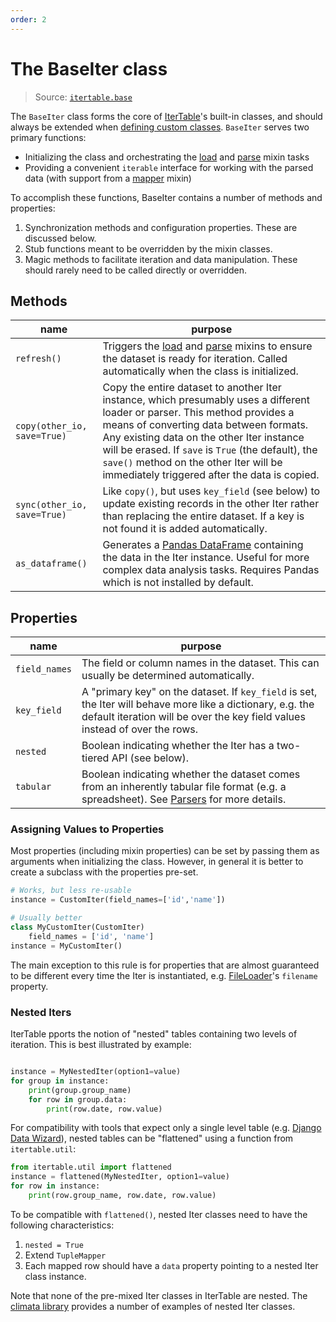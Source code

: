 ```yaml
---
order: 2
---
```


The BaseIter class
==================

> Source: [`itertable.base`][itertable.base]

The `BaseIter` class forms the core of [IterTable]'s built-in classes, and should always be extended when [defining custom classes][custom].  `BaseIter` serves two primary functions:

 * Initializing the class and orchestrating the [load][loaders] and [parse][parsers] mixin tasks
 * Providing a convenient `iterable` interface for working with the parsed data (with support from a [mapper][mappers] mixin)

To accomplish these functions, BaseIter contains a number of methods and properties:

 1. Synchronization methods and configuration properties.  These are discussed below.
 2. Stub functions meant to be overridden by the mixin classes.
 3. Magic methods to facilitate iteration and data manipulation.  These should rarely need to be called directly or overridden.

## Methods

 name | purpose
------|--------
`refresh()` | Triggers the [load][loaders] and [parse][parsers] mixins to ensure the dataset is ready for iteration.  Called automatically when the class is initialized.
`copy(other_io, save=True)` | Copy the entire dataset to another Iter instance, which presumably uses a different loader or parser.  This method provides a means of converting data between formats.  Any existing data on the other Iter instance will be erased.  If `save` is `True` (the default), the `save()` method on the other Iter will be immediately triggered after the data is copied.
`sync(other_io, save=True)` | Like `copy()`, but uses `key_field` (see below) to update existing records in the other Iter rather than replacing the entire dataset.  If a key is not found it is added automatically.
`as_dataframe()` | Generates a [Pandas DataFrame] containing the data in the Iter instance.  Useful for more complex data analysis tasks.  Requires Pandas which is not installed by default.

## Properties

 name | purpose
------|--------
`field_names` | The field or column names in the dataset.  This can usually be determined automatically.
`key_field` | A "primary key" on the dataset.  If `key_field` is set, the Iter will behave more like a dictionary, e.g. the default iteration will be over the key field values instead of over the rows.
`nested` | Boolean indicating whether the Iter has a two-tiered API (see below).
`tabular` | Boolean indicating whether the dataset comes from an inherently tabular file format (e.g. a spreadsheet).  See [Parsers][parsers] for more details.

### Assigning Values to Properties

Most properties (including mixin properties) can be set by passing them as arguments when initializing the class.  However, in general it is better to create a subclass with the properties pre-set.

```python
# Works, but less re-usable
instance = CustomIter(field_names=['id','name'])

# Usually better
class MyCustomIter(CustomIter)
    field_names = ['id', 'name']
instance = MyCustomIter()
```

The main exception to this rule is for properties that are almost guaranteed to be different every time the Iter is instantiated, e.g. [FileLoader][loaders]'s  `filename` property.

### Nested Iters

IterTable pports the notion of "nested" tables containing two levels of iteration.  This is best illustrated by example:

```python

instance = MyNestedIter(option1=value)
for group in instance:
    print(group.group_name)
    for row in group.data:
        print(row.date, row.value)
```

For compatibility with tools that expect only a single level table (e.g. [Django Data Wizard]), nested tables can be "flattened" using a function from `itertable.util`:

```python
from itertable.util import flattened
instance = flattened(MyNestedIter, option1=value)
for row in instance:
    print(row.group_name, row.date, row.value)
```

To be compatible with `flattened()`, nested Iter classes need to have the following characteristics:
 1. `nested = True`
 2. Extend `TupleMapper`
 3. Each mapped row should have a `data` property pointing to a nested Iter class instance.

Note that none of the pre-mixed Iter classes in IterTable are nested.  The [climata library] provides a number of examples of nested Iter classes.

[itertable.base]: https://github.com/wq/itertable/blob/main/itertable/base.py

[IterTable]: ./index.md
[custom]: ./about.md
[base]: ./base.md
[loaders]: ./loaders.md
[parsers]: ./parsers.md
[mappers]: ./mappers.md
[gis]: ./gis.md

[Pandas DataFrame]: http://pandas.pydata.org/pandas-docs/stable/generated/pandas.DataFrame.html
[Django Data Wizard]: https://github.com/wq/django-data-wizard
[climata library]: https://github.com/heigeo/climata
